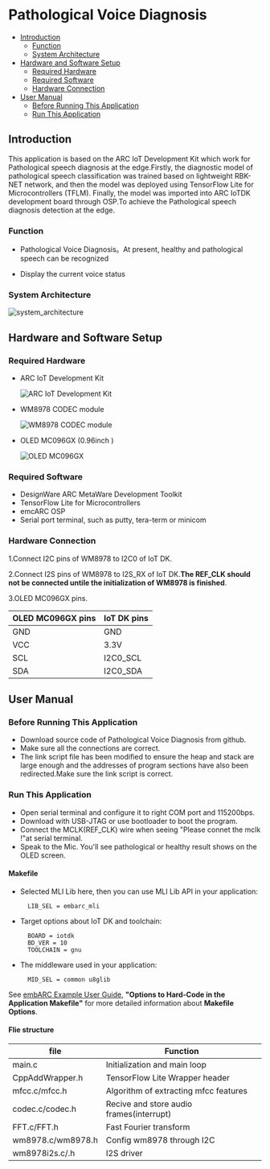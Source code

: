 # Pathological Voice Diagnosis

* [Introduction](#introduction)
	* [Function](#function)
	* [System Architecture](#system-architecture)
* [Hardware and Software Setup](#hardware-and-software-setup)
	* [Required Hardware](#required-hardware)
	* [Required Software](#required-software)
	* [Hardware Connection](#hardware-connection)
* [User Manual](#user-manual)
	* [Before Running This Application](#before-running-this-application)
	* [Run This Application](#run-this-application)

## Introduction
This application is based on the ARC IoT Development Kit which work for Pathological speech diagnosis at the edge.Firstly, the diagnostic model of pathological speech classification was trained based on lightweight RBK-NET network, and then the model was deployed using TensorFlow Lite for Microcontrollers (TFLM). Finally, the model was imported into ARC IoTDK development board through OSP.To achieve the Pathological speech diagnosis detection at the edge.

### Function

- Pathological Voice Diagnosis。At present, healthy and pathological speech can be recognized

- Display the current voice status

### System Architecture

![system_architecture](https://github.com/zhodj/embarc_applications/blob/master/arc_design_contest/2021/HLJU_Pathological_Voice_Diagnosis/images/system_architecture.png)

## Hardware and Software Setup
### Required Hardware
- ARC IoT Development Kit

	![ARC IoT Development Kit](https://github.com/zhodj/embarc_applications/blob/master/arc_design_contest/2021/HLJU_Pathological_Voice_Diagnosis/images/arc_iot_development_kit.jpg)

- WM8978 CODEC module

	![WM8978 CODEC module](https://github.com/zhodj/embarc_applications/blob/master/arc_design_contest/2021/HLJU_Pathological_Voice_Diagnosis/images/WM8978.png)

- OLED MC096GX (0.96inch )

	![OLED MC096GX](https://github.com/zhodj/embarc_applications/blob/master/arc_design_contest/2021/HLJU_Pathological_Voice_Diagnosis/images/oled.png)

### Required Software
- DesignWare ARC MetaWare Development Toolkit
- TensorFlow Lite for Microcontrollers 
- emcARC OSP 
- Serial port terminal, such as putty, tera-term or minicom

### Hardware Connection


1.Connect I2C pins of WM8978 to I2C0 of IoT DK.

2.Connect I2S pins of WM8978 to I2S_RX of IoT DK.**The REF_CLK should not be connected untile the initialization of WM8978 is finished**.

3.OLED MC096GX pins.

|OLED MC096GX pins|IoT DK pins  |
|-----------------|-------------|
|GND              |GND          |
|VCC              |3.3V         |
|SCL              |I2C0_SCL     |
|SDA              |I2C0_SDA     |

## User Manual

### Before Running This Application
- Download source code of Pathological Voice Diagnosis from github.
- Make sure all the connections are correct.
- The link script file has been modified to ensure the heap and stack are large enough and the addresses of program sections have also been redirected.Make sure the link script is correct.

### Run This Application

- Open serial terminal and configure it to right COM port and 115200bps.
- Download with USB-JTAG or use bootloader to boot the program.
- Connect the MCLK(REF_CLK) wire when seeing "Please connet the mclk !"at serial terminal.
- Speak to the Mic. You'll see pathological or healthy result shows on the OLED screen.

#### Makefile

- Selected MLI Lib here, then you can use MLI Lib API in your application:

		LIB_SEL = embarc_mli

- Target options about IoT DK and toolchain:

		BOARD = iotdk
		BD_VER = 10
		TOOLCHAIN = gnu

- The middleware used in your application:

		MID_SEL = common u8glib

See [ embARC Example User Guide][40], **"Options to Hard-Code in the Application Makefile"** for more detailed information about **Makefile Options**.

#### Flie structure

|  file               |            Function                      |
| ------------------- | -----------------------------------------|
|  main.c             |  Initialization and main loop            |
|  CppAddWrapper.h    |  TensorFlow Lite Wrapper header          |
|  mfcc.c/mfcc.h      |  Algorithm of extracting mfcc features   |
|  codec.c/codec.h    |  Recive and store audio frames(interrupt)|
|  FFT.c/FFT.h        |  Fast Fourier transform                  |
|  wm8978.c/wm8978.h  |  Config wm8978 through I2C               |
|  wm8978i2s.c/.h     |  I2S driver                              |

[0]: ./images/System_Architecture.PNG           "system_architecture"
[1]: ./images/ARC_IoT_Development_Kit.jpg       "ARC IoT Development Kit"
[2]: ./images/WM8978_CODEC_module.jpg           "WM8978 CODEC module"
[3]: ./images/OLED(MC096GX).jpg                 "OLED MC096GX"

[40]: http://embarc.org/embarc_osp/doc/embARC_Document/html/page_example.html   " embARC Example User Guide"

